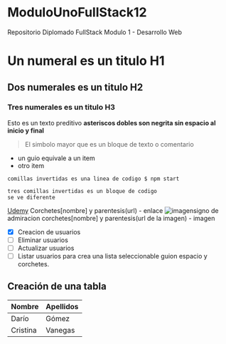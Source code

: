 # ModuloUnoFullStack12
Repositorio Diplomado FullStack Modulo 1 - Desarrollo Web

# Un numeral es un titulo H1
## Dos numerales es un titulo H2
### Tres numerales es un titulo H3

Esto es un texto preditivo **asteriscos dobles son negrita sin espacio al inicio y final**
> El simbolo mayor que es un bloque de texto o comentario 
- un guio equivale a un item
- otro item

`comillas invertidas es una linea de codigo
$ npm start `

```
tres comillas invertidas es un bloque de codigo
se ve diferente
```

[Udemy](https://www.udemy.com/course/angular-fernando-herrera/learn/lecture/37393458#overview) Corchetes[nombre] y parentesis(url) - enlace
![imagen](http://via.placeholder.com/640x360)signo de admiracion corchetes[nombre] y parentesis(url de la imagen) - imagen
- [x] Creacion de usuarios 
- [ ] Eliminar usuarios
- [ ] Actualizar usuarios
- [ ] Listar usuarios
para crea una lista seleccionable guion espacio y corchetes.

## Creación de una tabla
| Nombre | Apellidos |
|--------------- |-----------------|
| Darío | Gómez |
| Cristina | Vanegas|
